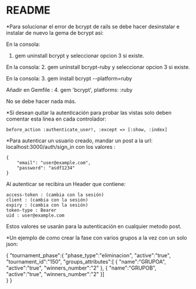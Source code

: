 # README

*Para solucionar el error de bcrypt de rails se debe hacer desinstalar e instalar de nuevo la gema de bcrypt asi:

En la consola:
1. gem uninstall bcrypt y seleccionar opcion 3 si existe.

En la consola:
2. gem uninstall bcrypt-ruby y seleccionar opcion 3 si existe.

En la consola:
3. gem install bcrypt --platform=ruby 

Añadir en Gemfile :
4. gem 'bcrypt', platforms: :ruby

No se debe hacer nada más.

*Si desean quitar la autenticación para probar las vistas solo deben comentar esta linea en cada controlador:

	before_action :authenticate_user!, :except => [:show, :index]

*Para autenticar un usuario creado, mandar un post a la url:
	localhost:3000/auth/sign_in 
con los valores :

	{
		"email": "user@example.com", 
		"password": "asdf1234"
	}

Al autenticar se recibira un Header que contiene:

	access-token : (cambia con la sesión)
	client : (cambia con la sesión)
	expiry : (cambia con la sesión)
	token-type : Bearer
	uid : user@example.com

Estos valores se usarán para la autenticación en cualquier metodo post.

*Un ejemplo de como crear la fase con varios grupos a la vez con un solo json:

{
	"tournament_phase":{
		"phase_type":"eliminacion",
		"active":"true",
		"tournament_id":"150",
		"groups_attributes":[
			{
				"name":"GRUPOA",
				"active":"true",
				"winners_number":"2"
			},
			{
				"name":"GRUPOB",
				"active":"true",
				"winners_number":"2"
			}]		
	}
}